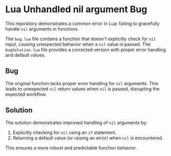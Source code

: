 # Lua Unhandled nil argument Bug

This repository demonstrates a common error in Lua: failing to gracefully handle `nil` arguments in functions.

The `bug.lua` file contains a function that doesn't explicitly check for `nil` input, causing unexpected behavior when a `nil` value is passed. The `bugSolution.lua` file provides a corrected version with proper error handling and default values.

## Bug
The original function lacks proper error handling for `nil` arguments. This leads to unexpected `nil` return values when `nil` is passed, disrupting the expected workflow.

## Solution
The solution demonstrates improved handling of `nil` arguments by:

1. Explicitly checking for `nil` using an `if` statement.
2. Returning a default value (or raising an error) when `nil` is encountered.

This ensures a more robust and predictable function behavior.